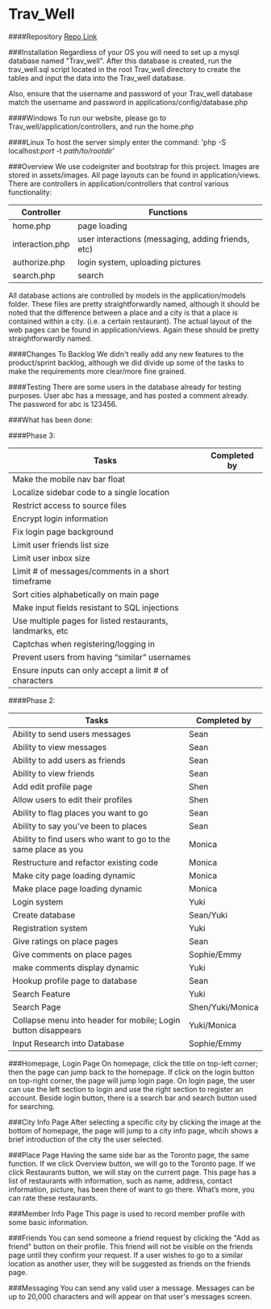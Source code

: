 Trav_Well
=========

####Repository
[Repo Link](https://github.com/yuki1107/Trav_well)


###Installation
Regardless of your OS you will need to set up a mysql database named "Trav_well". After this database is created, run the trav_well.sql script located in the root Trav_well directory to create the tables and input the data into the Trav_well database.

Also, ensure that the username and password of your Trav_well database match the username and password in applications/config/database.php

####Windows
To run our website, please go to Trav_well/application/controllers, and run the home.php

####Linux
To host the server simply enter the command: 'php -S localhost:<i>port</i> -t <i>path/to/rootdir</i>'



###Overview
We use codeigniter and bootstrap for this project.
Images are stored in assets/images.
All page layouts can be found in application/views.
There are controllers in application/controllers that control various functionality:

| Controller      | Functions        |
|-----------------|------------------|
|   home.php      | page loading     |
| interaction.php | user interactions (messaging, adding friends, etc) |
| authorize.php   | login system, uploading pictures |
| search.php      | search           |

All database actions are controlled by models in the application/models folder. These files are pretty straightforwardly named, although it should be noted that the difference between a place and a city is that a place is contained within a city. (i.e. a certain restaurant).
The actual layout of the web pages can be found in application/views. Again these should be pretty straightforwardly named.

####Changes To Backlog
We didn't really add any new features to the product/sprint backlog, although we did divide up some of the tasks to make the requirements more clear/more fine grained.

####Testing
There are some users in the database already for testing purposes. User abc has a message, and has posted a comment already. The password for abc is 123456.

###What has been done:

####Phase 3:

| Tasks | Completed by |
|-------|--------------|        
|Make the mobile nav bar float |    |
|Localize sidebar code to a single location  |  |
|Restrict access to source files   | |
|Encrypt login information     | |
|Fix login page background      | |
|Limit user friends list size    | |   
|Limit user inbox size       | |
|Limit # of messages/comments in a short timeframe  | |     
|Sort cities alphabetically on main page     | |
|Make input fields resistant to SQL injections  | |    
|Use multiple pages for listed restaurants, landmarks, etc | |    
|Captchas when registering/logging in        | |
|Prevent users from having “similar” usernames  | |     
|Ensure inputs can only accept a limit # of characters | |      


####Phase 2:

|Tasks | Completed by |
|-----------------|------------------|
|Ability to send users messages |  Sean|
|Ability to view messages    |    Sean|
|Ability to add users as friends |    Sean|
|Ability to view friends |    Sean|
|Add edit profile page   |    Shen|
|Allow users to edit their profiles  |    Shen|
|Ability to flag places you want to go   |    Sean|
|Ability to say you've been to places    |    Sean|
|Ability to find users who want to go to the same place as you   |  Monica|
|Restructure and refactor existing code  |  Monica|
|Make city page loading dynamic  |  Monica|
|Make place page loading dynamic |  Monica|
|Login system    |    Yuki|
|Create database |   Sean/Yuki|
|Registration system |    Yuki|
|Give ratings on place pages |  Sean|
|Give comments on place pages    |  Sophie/Emmy|
|make comments display dynamic   |    Yuki|
|Hookup profile page to database |    Sean|
|Search Feature  |    Yuki|
|Search Page |    Shen/Yuki/Monica|
|Collapse menu into header for mobile; Login button disappears   |    Yuki/Monica|
|Input Research into Database    | Sophie/Emmy|


###Homepage, Login Page
On homepage, click the title on top-left corner; then the page can jump back to the homepage.
If click on the login button on top-right corner, the page will jump login page. On login page, the user can use the left section to login and use the right section to register an account. 
Beside login button, there is a search bar and search button used for searching.

###City Info Page
After selecting a specific city by clicking the image at the bottom of homepage, the page will jump to a city info page, whcih shows a brief introduction of the city the user selected.

###Place Page
Having the same side bar as the Toronto page, the same function. If we click Overview button, we will go to the Toronto page. If we click Restaurants button, we will stay on the current page.
This page has a list of restaurants with information, such as name, address, contact information, picture, has been there of want to go there. What’s more, you can rate these restaurants.

###Member Info Page
This page is used to record member profile with some basic information. 

###Friends
You can send someone a friend request by clicking the "Add as friend" button on their profile. This friend will not be visible on the friends page until they confirm your request.
If a user wishes to go to a similar location as another user, they will be suggested as friends on the friends page.

###Messaging
You can send any valid user a message. Messages can be up to 20,000 characters and will appear on that user's messages screen.
